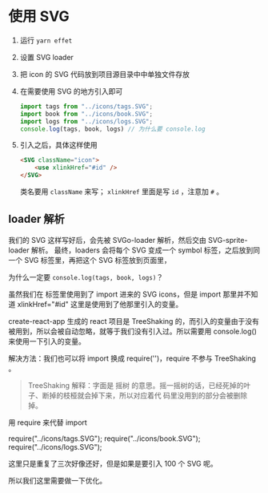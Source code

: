 # 使用 SVG

1.  运行 `yarn effet`
2.  设置 SVG loader
3.  把 icon 的 SVG 代码放到项目源目录中中单独文件存放
4.  在需要使用 SVG 的地方引入即可

    ```JavaScript
    import tags from "../icons/tags.SVG";
    import book from "../icons/book.SVG";
    import logs from "../icons/logs.SVG";
    console.log(tags, book, logs) // 为什么要 console.log
    ```

5. 引入之后，具体这样使用

    ```html
    <SVG className="icon">
        <use xlinkHref="#id" />
    </SVG>
    ```

    类名要用 `className` 来写；
    `xlinkHref` 里面是写 `id` ，注意加 `#` 。 


## loader 解析

我们的 SVG 这样写好后，会先被 SVGo-loader 解析，然后交由 SVG-sprite-loader 解析。
最终，loaders 会将每个 SVG 变成一个 symbol 标签，之后放到同一个 SVG 标签里，再把这个 SVG 标签放到页面里，


为什么一定要 `console.log(tags, book, logs)`？

虽然我们在 <use /> 标签里使用到了 import 进来的 SVG icons，但是 import 那里并不知道 xlinkHref="#id" 这里是使用到了他那里引入的变量。

create-react-app 生成的 react 项目是 TreeShaking 的，而引入的变量由于没有被用到，所以会被自动忽略，就等于我们没有引入过。所以需要用 console.log() 来使用一下引入的变量。

解决方法：我们也可以将 import 换成 require('')，require 不参与 TreeShaking 。

> TreeShaking 解释：字面是 摇树 的意思。摇一摇树的话，已经死掉的叶子、断掉的枝桠就会掉下来，所以对应着代
码里没用到的部分会被删除掉。


用 require 来代替 import

require("../icons/tags.SVG");
require("../icons/book.SVG");
require("../icons/logs.SVG");

这里只是重复了三次好像还好，但是如果是要引入 100 个 SVG 呢。

所以我们这里需要做一下优化。